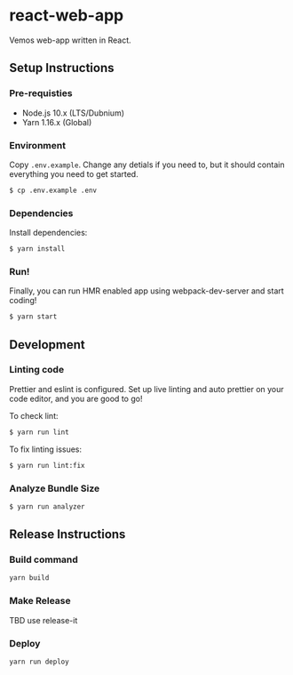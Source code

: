 # react-web-app

Vemos web-app written in React.

## Setup Instructions

### Pre-requisties

- Node.js 10.x (LTS/Dubnium)
- Yarn 1.16.x (Global)

### Environment

Copy `.env.example`. Change any detials if you need to, but it should contain everything you need to get started.

```sh
$ cp .env.example .env
```

### Dependencies

Install dependencies:

```sh
$ yarn install
```

### Run!

Finally, you can run HMR enabled app using webpack-dev-server and start coding!

```sh
$ yarn start
```

## Development

### Linting code

Prettier and eslint is configured. Set up live linting and auto prettier on your code editor, and you are good to go!

To check lint:

```sh
$ yarn run lint
```

To fix linting issues:

```sh
$ yarn run lint:fix
```

### Analyze Bundle Size

```sh
$ yarn run analyzer
```

## Release Instructions

### Build command

```sh
yarn build
```

### Make Release

TBD use release-it

### Deploy

```sh
yarn run deploy
```
